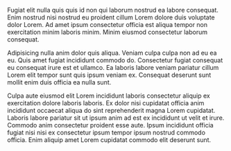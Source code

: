 Fugiat elit nulla quis quis id non qui laborum nostrud ea labore consequat. Enim nostrud nisi nostrud eu proident cillum Lorem dolore duis voluptate dolor Lorem. Ad amet ipsum consectetur officia est aliqua tempor non exercitation minim laboris minim. Minim eiusmod consectetur laborum consequat.

Adipisicing nulla anim dolor quis aliqua. Veniam culpa culpa non ad eu ea eu. Quis amet fugiat incididunt commodo do. Consectetur fugiat consequat eu consequat irure est et ullamco. Ea laboris labore veniam pariatur cillum Lorem elit tempor sunt quis ipsum veniam ex. Consequat deserunt sunt mollit enim duis officia ea nulla sunt.

Culpa aute eiusmod elit Lorem incididunt laboris consectetur aliquip ex exercitation dolore laboris laboris. Ex dolor nisi cupidatat officia anim incididunt occaecat aliqua do sint reprehenderit magna Lorem cupidatat. Laboris labore pariatur sit ut ipsum anim ad est ex incididunt ut velit et irure. Commodo anim consectetur proident esse aute. Ipsum incididunt officia fugiat nisi nisi ex consectetur ipsum tempor ipsum nostrud commodo officia. Enim aliquip amet Lorem cupidatat commodo elit deserunt sunt.